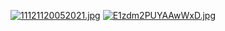 [![11121120052021.jpg](https://dl.dropboxusercontent.com/s/bw7vbocv8s85c4c/11121120052021.jpg?dl=0)](https://dl.dropboxusercontent.com/s/bw7vbocv8s85c4c/11121120052021.jpg?dl=0)
[![E1zdm2PUYAAwWxD.jpg](https://pbs.twimg.com/media/E1zdm2PUYAAwWxD?format=jpg&name=4096x4096)](https://pbs.twimg.com/media/E1zdm2PUYAAwWxD?format=jpg&name=4096x4096)
